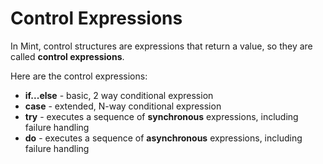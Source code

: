 # Control Expressions

In Mint, control structures are expressions that return a value, so they are called **control expressions**.

Here are the control expressions:

* **if...else** - basic, 2 way conditional expression
* **case** - extended, N-way conditional expression
* **try** - executes a sequence of **synchronous** expressions, including failure handling
* **do** - executes a sequence of **asynchronous** expressions, including failure handling

